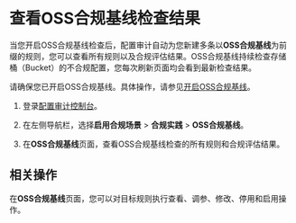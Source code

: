 # 查看OSS合规基线检查结果

当您开启OSS合规基线检查后，配置审计自动为您新建多条以**OSS合规基线**为前缀的规则，您可以查看所有规则以及合规评估结果。OSS合规基线持续检查存储桶（Bucket）的不合规配置，您每次刷新页面均会看到最新检查结果。

请确保您已开启OSS合规基线。具体操作，请参见[开启OSS合规基线](/cn.zh-CN/资源合规场景/OSS合规基线/开启OSS合规基线.md)。

1.  登录[配置审计控制台](https://config.console.aliyun.com)。

2.  在左侧导航栏，选择**启用合规场景** \> **合规实践** \> **OSS合规基线**。

3.  在**OSS合规基线**页面，查看OSS合规基线检查的所有规则和合规评估结果。


## 相关操作

在**OSS合规基线**页面，您可以对目标规则执行查看、调参、修改、停用和启用操作。

